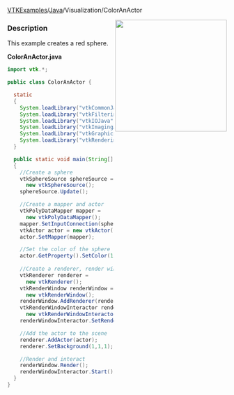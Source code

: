 [VTKExamples](/home/)/[Java](/Java)/Visualization/ColorAnActor

<img align="right" src="https://github.com/lorensen/VTKExamples/blob/gh-pages/Testing/Baseline/Visualization/TestColorAnActor.png?raw=true" width="256" />

### Description
This example creates a red sphere.

**ColorAnActor.java**
```java
import vtk.*;

public class ColorAnActor {

  static
  {
    System.loadLibrary("vtkCommonJava");
    System.loadLibrary("vtkFilteringJava");
    System.loadLibrary("vtkIOJava");
    System.loadLibrary("vtkImagingJava");
    System.loadLibrary("vtkGraphicsJava");
    System.loadLibrary("vtkRenderingJava");
  }

  public static void main(String[] args)
  {
    //Create a sphere
    vtkSphereSource sphereSource = 
      new vtkSphereSource();
    sphereSource.Update();

    //Create a mapper and actor
    vtkPolyDataMapper mapper = 
      new vtkPolyDataMapper();
    mapper.SetInputConnection(sphereSource.GetOutputPort());
    vtkActor actor = new vtkActor();
    actor.SetMapper(mapper);

    //Set the color of the sphere
    actor.GetProperty().SetColor(1.0, 0.0, 0.0); //(R,G,B)
    
    //Create a renderer, render window, and interactor
    vtkRenderer renderer = 
      new vtkRenderer();
    vtkRenderWindow renderWindow = 
      new vtkRenderWindow();
    renderWindow.AddRenderer(renderer);
    vtkRenderWindowInteractor renderWindowInteractor = 
      new vtkRenderWindowInteractor();
    renderWindowInteractor.SetRenderWindow(renderWindow);

    //Add the actor to the scene
    renderer.AddActor(actor);
    renderer.SetBackground(1,1,1); // Background color white

    //Render and interact
    renderWindow.Render();
    renderWindowInteractor.Start();
  }
}
```
